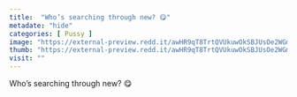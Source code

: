 ```yaml
---
title:  "Who’s searching through new? 😋"
metadate: "hide"
categories: [ Pussy ]
image: "https://external-preview.redd.it/awHR9qT8TrtQVUkuwOkSBJUsOe2WGmaxk-FXNbqOMks.jpg?auto=webp&s=bbc92e3715bad328de22ee07a447223433416b42"
thumb: "https://external-preview.redd.it/awHR9qT8TrtQVUkuwOkSBJUsOe2WGmaxk-FXNbqOMks.jpg?width=1080&crop=smart&auto=webp&s=1e700c78298141b839cefa67f5dabc9e4fc0aef9"
visit: ""
---
```

Who’s searching through new? 😋
